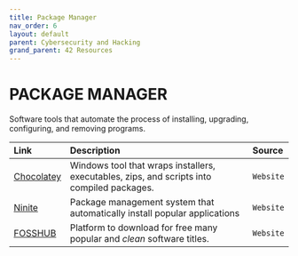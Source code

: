 ```yaml
---
title: Package Manager
nav_order: 6
layout: default
parent: Cybersecurity and Hacking
grand_parent: 42 Resources
---
```


# **PACKAGE MANAGER**

Software tools that automate the process of installing, upgrading, configuring, and removing programs.

| Link | Description | Source |
| :--- | :---------- | :----- |
| [Chocolatey](https://chocolatey.org) | Windows tool that wraps installers, executables, zips, and scripts into compiled packages. | `Website` |
| [Ninite](https://ninite.com) | Package management system that automatically install popular applications | `Website` |
| [FOSSHUB](https://www.fosshub.com) | Platform to download for free many popular and *clean* software titles. | `Website` |